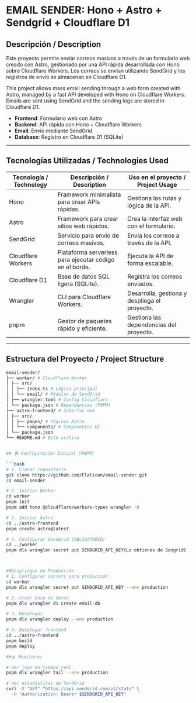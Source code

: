 # EMAIL SENDER: Hono + Astro + Sendgrid + Cloudflare D1


## Descripción / Description

Este proyecto permite enviar correos masivos a través de un formulario web creado con Astro, gestionado por una API rápida desarrollada con Hono sobre Cloudflare Workers. Los correos se envían utilizando SendGrid y los registros de envío se almacenan en Cloudflare D1.

This project allows mass email sending through a web form created with Astro, managed by a fast API developed with Hono on Cloudflare Workers. Emails are sent using SendGrid and the sending logs are stored in Cloudflare D1.

- **Frontend**: Formulario web con Astro  
- **Backend**: API rápida con Hono + Cloudflare Workers  
- **Email**: Envío mediante SendGrid  
- **Database**: Registro en Cloudflare D1 (SQLite)  

---

## Tecnologías Utilizadas / Technologies Used

| Tecnología / Technology | Descripción / Description                                     | Uso en el proyecto / Project Usage                |
|--------------------------|--------------------------------------------------------------|--------------------------------------------------|
| Hono                     | Framework minimalista para crear APIs rápidas.              | Gestiona las rutas y lógica de la API.           |
| Astro                    | Framework para crear sitios web rápidos.                    | Crea la interfaz web con el formulario.          |
| SendGrid                 | Servicio para envío de correos masivos.                     | Envía los correos a través de la API.            |
| Cloudflare Workers       | Plataforma serverless para ejecutar código en el borde.     | Ejecuta la API de forma escalable.               |
| Cloudflare D1            | Base de datos SQL ligera (SQLite).                          | Registra los correos enviados.                   |
| Wrangler                 | CLI para Cloudflare Workers.                                | Desarrolla, gestiona y despliega el proyecto.    |
| pnpm                     | Gestor de paquetes rápido y eficiente.                      | Gestiona las dependencias del proyecto.          |

---
## Estructura del Proyecto / Project Structure
```bash
email-sender/
├── worker/ # Cloudflare Worker
│ ├── src/
│ │ ├── index.ts # Lógica principal
│ │ └── email/ # Módulos de SendGrid
│ ├── wrangler.toml # Config Cloudflare
│ └── package.json # Dependencias (PNPM)
├── astro-frontend/ # Interfaz web
│ ├── src/
│ │ ├── pages/ # Páginas Astro
│ │ └── components/ # Componentes UI
│ └── package.json
└── README.md # Este archivo


## 🛠 Configuración Inicial (PNPM)

```bash
# 1. Clonar repositorio 
git clone https://github.com/Flaticon/email-sender.git
cd email-sender

# 2. Iniciar Worker
cd worker
pnpm init
pnpm add hono @cloudflare/workers-types wrangler -D

# 3. Iniciar Astro
cd ../astro-frontend
pnpm create astro@latest

# 4. Configurar SendGrid (OBLIGATORIO)
cd ../worker
pnpm dlx wrangler secret put SENDGRID_API_KEY(Lo obtienes de Sengrid)



##Despliegue en Producción
# 1. Configurar secrets para producción
cd worker
pnpm dlx wrangler secret put SENDGRID_API_KEY --env production

# 2. Crear base de datos
pnpm dlx wrangler d1 create email-db

# 3. Desplegar
pnpm dlx wrangler deploy --env production

# 4. Desplegar frontend
cd ../astro-frontend
pnpm build
pnpm deploy

##📊 Monitoreo

# Ver logs en tiempo real
pnpm dlx wrangler tail --env production

# Ver estadísticas de SendGrid
curl -X "GET" "https://api.sendgrid.com/v3/stats" \
  -H "Authorization: Bearer $SENDGRID_API_KEY"


